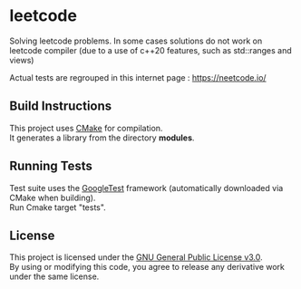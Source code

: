 # leetcode
Solving leetcode problems.
In some cases solutions do not work on leetcode compiler (due to a use of c++20 features, such as std::ranges and views)

Actual tests are regrouped in this internet page : https://neetcode.io/

## Build Instructions
This project uses [CMake](https://cmake.org/) for compilation.  
It generates a library from the directory **modules**.

## Running Tests
Test suite uses the [GoogleTest](https://github.com/google/googletest) framework (automatically downloaded via CMake when building).  
Run Cmake target "tests".

## License
This project is licensed under the [GNU General Public License v3.0](https://www.gnu.org/licenses/gpl-3.0.html).  
By using or modifying this code, you agree to release any derivative work under the same license.